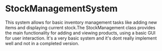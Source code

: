 # StockManagementSystem
This system allows for basic inventory management tasks like adding new items and displaying current stock.The StockManagement class provides the main functionality for adding and viewing products, using a basic GUI for user interaction. 
It's a very basic system and it's dont really implement well and not in a completed version.
